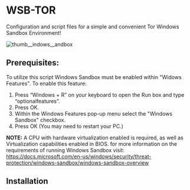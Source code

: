 # WSB-TOR
 Configuration and script files for a simple and convenient Tor Windows Sandbox Environment!
 
 ![thumb__indows__andbox](https://user-images.githubusercontent.com/101996011/162627581-e9cd75e6-905a-463d-b3c0-941f17cadda5.png)
 
 ## Prerequisites:
 To utilize this script Windows Sandbox must be enabled within "Widows Features".
 To enable this feature:
 1. Press “Windows + R” on your keyboard to open the Run box and type “optionalfeatures”.
 2. Press OK.
 3. Within the Windows Features pop-up menu select the "Windows Sandbox" checkbox. 
 4. Press OK (You may need to restart your PC.)
 
 **NOTE:** 
 A CPU with hardware virtualization enabled is required, as well as Virtualization capabilities enabled in BIOS.
 for more information on the requirements of running Windows Sandbox visit: https://docs.microsoft.com/en-us/windows/security/threat-protection/windows-sandbox/windows-sandbox-overview
 
 ## Installation
 
 
